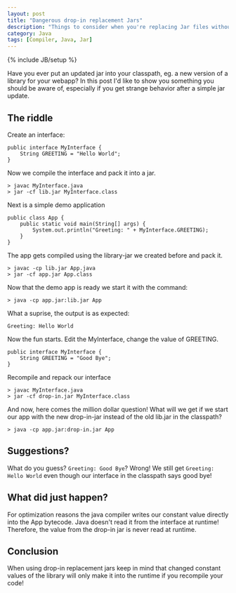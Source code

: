 ```yaml
---
layout: post
title: "Dangerous drop-in replacement Jars"
description: "Things to consider when you're replacing Jar files without compiling"
category: Java
tags: [Compiler, Java, Jar]
---
```

{% include JB/setup %}

Have you ever put an updated jar into your classpath, eg. a new version of
a library for your webapp? In this post I'd like to show you something you should
be aware of, especially if you get strange behavior after a simple jar update. 

## The riddle
Create an interface:

    public interface MyInterface {
		String GREETING = "Hello World";
	}
    
Now we compile the interface and pack it into a jar.

	> javac MyInterface.java
	> jar -cf lib.jar MyInterface.class
	
Next is a simple demo application

	public class App {
		public static void main(String[] args) {
			System.out.println("Greeting: " + MyInterface.GREETING);
		}
	}
	
The app gets compiled using the library-jar we created before and pack it.

	> javac -cp lib.jar App.java
	> jar -cf app.jar App.class
	
Now that the demo app is ready we start it with the command:

	> java -cp app.jar:lib.jar App
	
What a suprise, the output is as expected:

	Greeting: Hello World
	
Now the fun starts. Edit the MyInterface, change the value of GREETING.

	public interface MyInterface {
        String GREETING = "Good Bye";
	}

Recompile and repack our interface

	> javac MyInterface.java
	> jar -cf drop-in.jar MyInterface.class

And now, here comes the million dollar question! What will we get if we start
our app with the new drop-in-jar instead of the old lib.jar in the classpath?

	> java -cp app.jar:drop-in.jar App
	
## Suggestions? 
What do you guess? `Greeting: Good Bye`? Wrong! We still get `Greeting: Hello World` even
though our interface in the classpath says good bye!

## What did just happen?
For optimization reasons the java compiler writes our constant value directly into
the App bytecode. Java doesn't read it from the interface at runtime! Therefore, the
value from the drop-in jar is never read at runtime.

## Conclusion
When using drop-in replacement jars keep in mind that changed constant values of the
library will only make it into the runtime if you recompile your code!

